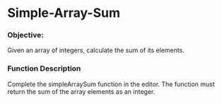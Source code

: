 # Simple-Array-Sum

### Objective:

Given an array of integers, calculate the sum of its elements.

### Function Description

Complete the simpleArraySum function in the editor. The function must return the sum of the array elements as an integer.
